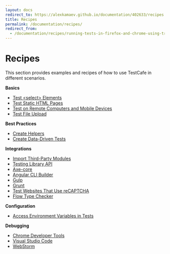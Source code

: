 ```yaml
---
layout: docs
redirect_to: https://alexkamaev.github.io/documentation/402633/recipes
title: Recipes
permalink: /documentation/recipes/
redirect_from:
  - /documentation/recipes/running-tests-in-firefox-and-chrome-using-travis-ci.html
---
```

# Recipes

This section provides examples and recipes of how to use TestCafe in different scenarios.

**Basics**

* [Test \<select\> Elements](basics/test-select-elements.md)
* [Test Static HTML Pages](basics/test-static-html-pages.md)
* [Test on Remote Computers and Mobile Devices](basics/test-on-remote-computers-and-mobile-devices.md)
* [Test File Upload](basics/test-file-upload.md)

**Best Practices**

* [Create Helpers](best-practices/create-helpers.md)
* [Create Data-Driven Tests](best-practices/create-data-driven-tests.md)

**Integrations**

* [Import Third-Party Modules](integrations/import-third-party-modules.md)
* [Testing Library API](integrations/use-testing-library-api.md)
* [Axe-core](https://github.com/testcafe-community/axe)
* [Angular CLI Builder](integrations/use-angular-cli-builder.md)
* [Gulp](integrations/gulp.md)
* [Grunt](integrations/grunt.md)
* [Test Websites That Use reCAPTCHA](integrations/test-websites-that-use-recaptcha.md)
* [Flow Type Checker](integrations/find-code-issues-with-flow-type-checker.md)

**Configuration**

* [Access Environment Variables in Tests](configuration/access-environment-variables-in-tests.md)

**Debugging**

* [Chrome Developer Tools](debugging/chrome-dev-tools.md)
* [Visual Studio Code](debugging/visual-studio-code.md)
* [WebStorm](debugging/webstorm.md)
